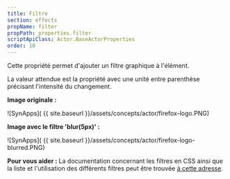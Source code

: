 ```yaml
---
title: Filtre
section: effects
propName: filter
propPath: properties.filter
scriptApiClass: Actor.BaseActorProperties
order: 10
---
```

Cette propriété permet d'ajouter un filtre graphique à l'élément.

La valeur attendue est la propriété avec une unité entre parenthèse précisant l'intensité du changement.

**Image originale :**

![SynApps]( {{ site.baseurl }}/assets/concepts/actor/firefox-logo.PNG)

**Image avec le filtre 'blur(5px)' :**

![SynApps]( {{ site.baseurl }}/assets/concepts/actor/firefox-logo-blurred.PNG)


**Pour vous aider :**
La documentation concernant les filtres en CSS ainsi que la liste et l'utilisation des différents filtres peut être trouvée [à cette adresse](https://developer.mozilla.org/fr/docs/Web/CSS/cursor).
